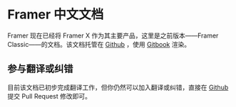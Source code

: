 # Framer 中文文档
Framer 现在已经将 Framer X 作为其主要产品，这里是之前版本——Framer Classic——的文档。该文档托管在 [Github](https://github.com/leadream/framer-docs-cn) ，使用 [Gitbook](https://www.gitbook.com) 渲染。

## 参与翻译或纠错
目前该文档已初步完成翻译工作，但你仍然可以加入翻译或纠错，直接在 [Github](https://github.com/leadream/framer-docs-cn) 提交 Pull Request 修改即可。
